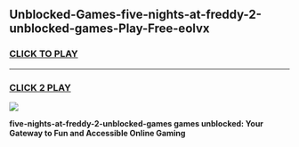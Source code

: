 
## Unblocked-Games-five-nights-at-freddy-2-unblocked-games-Play-Free-eolvx
<h3>
<a href="https://premium76.site?title=five-nights-at-freddy-2-unblocked-games&ref=22A">CLICK TO PLAY</a></h3>
<hr>

<h3>
<a href="https://premium76.site?title=five-nights-at-freddy-2-unblocked-games&ref=22A">CLICK 2 PLAY</a>
  
</h3>

<a href="https://premium76.site?title=five-nights-at-freddy-2-unblocked-games&ref=22A"><img src="https://clearcache.store/games.png"></a>


**five-nights-at-freddy-2-unblocked-games games unblocked: Your Gateway to Fun and Accessible Online Gaming**
